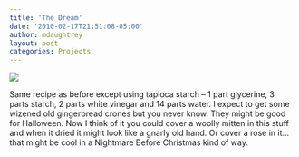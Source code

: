 ```yaml
---
title: 'The Dream'
date: '2010-02-17T21:51:08-05:00'
author: mdaughtrey
layout: post
categories: Projects
---
```


![](/assets/uploads/2010/02/l_2048_1536_3EE05CE2-0164-4A3F-974B-E54786C451D1.jpeg)

Same recipe as before except using tapioca starch – 1 part glycerine, 3 parts starch, 2 parts white vinegar and 14 parts water. I expect to get some wizened old gingerbread crones but you never know. They might be good for Halloween. Now I think of it you could cover a woolly mitten in this stuff and when it dried it might look like a gnarly old hand. Or cover a rose in it…that might be cool in a Nightmare Before Christmas kind of way.
